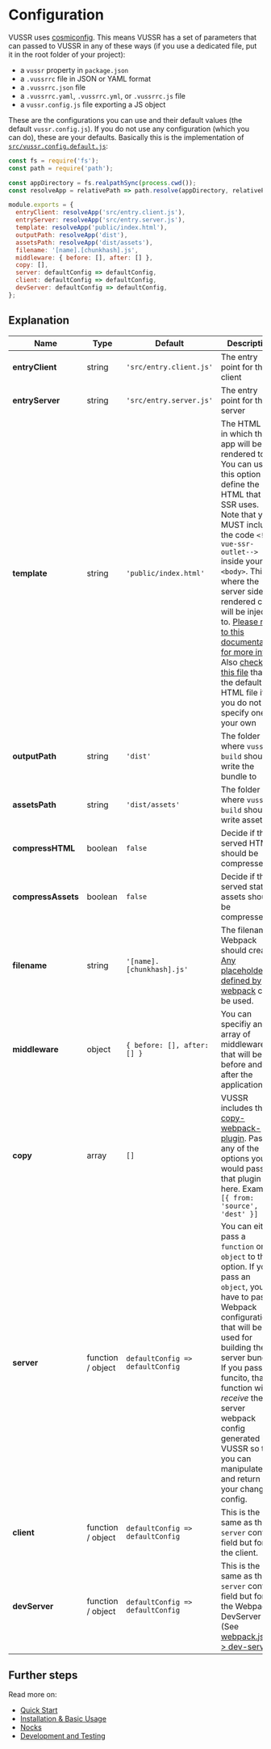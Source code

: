 # Configuration

VUSSR uses [cosmiconfig](https://github.com/davidtheclark/cosmiconfig). This means VUSSR has a set of
parameters that can passed to VUSSR in any of these ways (if you use a dedicated file, put it in the
root folder of your project):

- a `vussr` property in `package.json`
- a `.vussrrc` file in JSON or YAML format
- a `.vussrrc.json` file
- a `.vussrrc.yaml`, `.vussrrc.yml`, or `.vussrrc.js` file
- a `vussr.config.js` file exporting a JS object

These are the configurations you can use and their default values (the default `vussr.config.js`). If
you do not use any configuration (which you can do), these are your defaults. Basically this is the
implementation of [`src/vussr.config.default.js`](../src/vussr.config.default.js):

```js
const fs = require('fs');
const path = require('path');

const appDirectory = fs.realpathSync(process.cwd());
const resolveApp = relativePath => path.resolve(appDirectory, relativePath);

module.exports = {
  entryClient: resolveApp('src/entry.client.js'),
  entryServer: resolveApp('src/entry.server.js'),
  template: resolveApp('public/index.html'),
  outputPath: resolveApp('dist'),
  assetsPath: resolveApp('dist/assets'),
  filename: '[name].[chunkhash].js',
  middleware: { before: [], after: [] },
  copy: [],
  server: defaultConfig => defaultConfig,
  client: defaultConfig => defaultConfig,
  devServer: defaultConfig => defaultConfig,
};
```

## Explanation

| Name                | Type              | Default                          | Description                                                                                                                                                                                                                                                                                                                                                                                                                                                                                         |
| ------------------- | ----------------- | -------------------------------- | --------------------------------------------------------------------------------------------------------------------------------------------------------------------------------------------------------------------------------------------------------------------------------------------------------------------------------------------------------------------------------------------------------------------------------------------------------------------------------------------------- |
| **entryClient**     | string            | `'src/entry.client.js'`          | The entry point for the client                                                                                                                                                                                                                                                                                                                                                                                                                                                                      |
| **entryServer**     | string            | `'src/entry.server.js'`          | The entry point for the server                                                                                                                                                                                                                                                                                                                                                                                                                                                                      |
| **template**        | string            | `'public/index.html'`            | The HTML file in which the app will be rendered to. You can use this option to define the HTML that the SSR uses. Note that you MUST include the code `<!--vue-ssr-outlet-->` inside your `<body>`. This is where the server side rendered code will be injected to. [Please refer to this documentation for more info](https://ssr.vuejs.org/guide/#using-a-page-template). Also [check out this file](../src/index.default.html) that is the default HTML file if you do not specify one your own |
| **outputPath**      | string            | `'dist'`                         | The folder where `vussr build` should write the bundle to                                                                                                                                                                                                                                                                                                                                                                                                                                           |
| **assetsPath**      | string            | `'dist/assets'`                  | The folder where `vussr build` should write assets to
| **compressHTML**    | boolean           | `false`                          | Decide if the served HTML should be compressed                                                                                                                                                                                                                                                                                                                                                                                                                                               |
| **compressAssets**  | boolean           | `false`                          | Decide if the served static assets should be compressed                                                                                                                                                                                                                                                                                                                                                                                                                                               |
| **filename**        | string            | `'[name].[chunkhash].js'`        | The filenames Webpack should create. [Any placeholder defined by webpack](https://webpack.js.org/configuration/output/#outputfilename) can be used.                                                                                                                                                                                                                                                                                                                                                 |
| **middleware**      | object            | `{ before: [], after: [] }`      | You can specifiy and array of middleware that will be run before and after the application                                                                                                                                                                                                                                                                                                                                                                                                          |
| **copy**            | array             | `[]`                             | VUSSR includes the [copy-webpack-plugin](https://github.com/webpack-contrib/copy-webpack-plugin). Pass any of the options you would pass to that plugin here. Example: `[{ from: 'source', to: 'dest' }]`                                                                                                                                                                                                                                                                                           |
| **server**          | function / object | `defaultConfig => defaultConfig` | You can either pass a `function` or an `object` to this option. If you pass an `object`, you have to pass a Webpack configuration that will be used for building the server bundle. If you pass a funcito, that function will _receive_ the server webpack config generated by VUSSR so that you can manipulate it and return your changed config.                                                                                                                                                  |
| **client**          | function / object | `defaultConfig => defaultConfig` | This is the same as the `server` config field but for the client.                                                                                                                                                                                                                                                                                                                                                                                                                                   |
| **devServer**       | function / object | `defaultConfig => defaultConfig` | This is the same as the `server` config field but for the Webpack DevServer (See [webpack.js.org > dev-server](https://webpack.js.org/configuration/dev-server/)).                                                                                                                                                                                                                                                                                                                                  |

## Further steps

Read more on:

- [Quick Start](../README.md#quick-start)
- [Installation & Basic Usage](./installation-basic-usage.md)
- [Nocks](./nocks.md)
- [Development and Testing](./development-and-testing.md)
